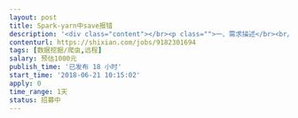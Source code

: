```yaml
---                
layout: post       
title: Spark-yarn中save报错           
description: '<div class="content"></br><p class="">一、需求描述</br><br/>核心&amp;唯一需求：处理Spark on yarn（client）中saveAsHadoopDataset时报错</br><br/>系统环境：linux、hadoop2.6.0、spark1.6.1,5台集群</br><br/>目前状况：</br><br/>1：经将代码进行逐行注释测试，可以明确就是saveAsHadoopDataset时报错</br><br/>2：通过测试spark的自带示例，均可正常运行，可以推断基础环境正常</br><br/>3：参与运算及需要保存的数据量均在300M~600M之间</br><br/>二、相关关键信息</br><br/>1：代码（通过命令行调用）</br><br/>			// 从HDFS中读取数据</br><br/>			JavaPairRDD myResultRDDFinal = getPairRDDAgainstHDFS(ctx,strSourceHDFS);</br><br/></br><br/>			JavaPairRDD myReplacedRDD = myResultRDDFinal.flatMapToPair(new getFiltedRowkeyValueSetHDFS(allStartStopPairs1, lstCombinDimenMap));</br><br/>			JavaPairRDD newPureJavaPairRDD =  myReplacedRDD.filter(new getPureTuple());</br><br/>			// 进行RDD分组转换</br><br/>			JavaPairRDD&gt; myGroupedRDD = newPureJavaPairRDD.groupByKey();</br><br/>//			myGroupedRDD.</br><br/>			myGroupedRDD.persist(StorageLevel.MEMORY_ONLY_SER());</br><br/>			System.out.println("---------myGroupedRDD is persisted--------------------------------");</br><br/>			if(hdfsOrNot){ //存入HDFS</br><br/>				// 对分组后RDD求和yunsuan</br><br/>				JavaPairRDD allTuple2 = myGroupedRDD.mapToPair(new getNewTupleHDFS());</br><br/>				// 删除原有HDFS文件[WD]</br><br/>				rmDirRecursive(strWdHDFS);</br><br/>				// 将计算结果存入HDFS文件【以原有HDFS文件名称进行命名】</br><br/>				allTuple2.saveAsNewAPIHadoopFile(strWdHDFS,</br><br/>			    	Text.class, </br><br/>			    	Text.class, </br><br/>			    	TextOutputFormat.class,</br><br/>			    	getHadoopConf()</br><br/>			    );</br><br/></br><br/>			}else{//存入HBASE</br><br/>				JavaPairRDD allNewPut = myGroupedRDD.mapToPair(new getNewPut1(new Tuple2(strSrcHbaseColumnFamilyName,strSrcHbaseColumnName)));</br><br/>				allNewPut.persist(StorageLevel.MEMORY_ONLY_SER());</br><br/>				System.out.println("---------allNewPut is persisted--------------------------------");</br><br/>				JobConf jobStoreConfig  = new JobConf(conf, HbaseDimensionCalculate.class);</br><br/>				jobStoreConfig.setOutputFormat(TableOutputFormat.class);</br><br/>				jobStoreConfig.set(TableOutputFormat.OUTPUT_TABLE, strSrcHbaseTableName);</br><br/></br><br/>				allNewPut.saveAsHadoopDataset(jobStoreConfig);</br><br/>			}</br><br/>2：关键错误信息</br><br/>Container exited with a non-zero exit code 2</p></br><p class="">18/06/20 18:21:27 WARN YarnSchedulerBackend$YarnSchedulerEndpoint: Container marked as failed: container_1529060301846_0003_01_000006 on host: bigdata01. Exit status: 2. Diagnostics: Exception from container-launch.</br><br/>Container id: container_1529060301846_0003_01_000006</br><br/>Exit code: 2</br><br/>Stack trace: ExitCodeException exitCode=2: </br><br/>        at org.apache.hadoop.util.Shell.runCommand(Shell.java:538)</br><br/>        at org.apache.hadoop.util.Shell.run(Shell.java:455)</br><br/>        at org.apache.hadoop.util.Shell$ShellCommandExecutor.execute(Shell.java:715)</br><br/>        at org.apache.hadoop.yarn.server.nodemanager.DefaultContainerExecutor.launchContainer(DefaultContainerExecutor.java:211)</br><br/>        at org.apache.hadoop.yarn.server.nodemanager.containermanager.launcher.ContainerLaunch.call(ContainerLaunch.java:302)</br><br/>        at org.apache.hadoop.yarn.server.nodemanager.containermanager.launcher.ContainerLaunch.call(ContainerLaunch.java:82)</br><br/>        at java.util.concurrent.FutureTask.run(FutureTask.java:266)</br><br/>        at java.util.concurrent.ThreadPoolExecutor.runWorker(ThreadPoolExecutor.java:1142)</br><br/>        at java.util.concurrent.ThreadPoolExecutor$Worker.run(ThreadPoolExecutor.java:617)</br><br/>        at java.lang.Thread.run(Thread.java:745)</p></br><p class="">Container exited with a non-zero exit code 2</p></br><p class="">18/06/20 18:21:27 INFO YarnClientSchedulerBackend: Asked to remove non-existent executor 5</br><br/>18/06/20 18:21:27 INFO TaskSetManager: Starting task 0.1 in stage 1.3 (TID 11, bigdata01, partition 0,NODE_LOCAL, 2229 bytes)</br><br/>18/06/20 18:21:27 INFO BlockManagerInfo: Added broadcast_8_piece0 in memory on bigdata01:56463 (size: 42.2 KB, free: 5.2 GB)</br><br/>18/06/20 18:21:27 INFO MapOutputTrackerMasterEndpoint: Asked to send map output locations for shuffle 0 to bigdata01:57735</br><br/>18/06/20 18:21:27 INFO MapOutputTrackerMaster: Size of output statuses for shuffle 0 is 84 bytes</br><br/>18/06/20 18:21:27 WARN TaskSetManager: Lost task 0.1 in stage 1.3 (TID 11, bigdata01): FetchFailed(null, shuffleId=0, mapId=-1, reduceId=0, message=</br><br/>org.apache.spark.shuffle.MetadataFetchFailedException: Missing an output location for shuffle 0</br><br/>        at org.apache.spark.MapOutputTracker$$anonfun$org$apache$spark$MapOutputTracker$$convertMapStatuses$2.apply(MapOutputTracker.scala:542)</br><br/>        at org.apache.spark.MapOutputTracker$$anonfun$org$apache$spark$MapOutputTracker$$convertMapStatuses$2.apply(MapOutputTracker.scala:538)</br><br/>        at scala.collection.TraversableLike$WithFilter$$anonfun$foreach$1.apply(TraversableLike.scala:772)</br><br/>        at scala.collection.IndexedSeqOptimized$class.foreach(IndexedSeqOptimized.scala:33)</br><br/>        at scala.collection.mutable.ArrayOps$ofRef.foreach(ArrayOps.scala:108)</br><br/>        at scala.collection.TraversableLike$WithFilter.foreach(TraversableLike.scala:771)</br><br/>        at org.apache.spark.MapOutputTracker$.org$apache$spark$MapOutputTracker$$convertMapStatuses(MapOutputTracker.scala:538)</br><br/>        at org.apache.spark.MapOutputTracker.getMapSizesByExecutorId(MapOutputTracker.scala:155)</br><br/>        at org.apache.spark.shuffle.BlockStoreShuffleReader.read(BlockStoreShuffleReader.scala:47)</br><br/>        at org.apache.spark.rdd.ShuffledRDD.compute(ShuffledRDD.scala:98)</br><br/>        at org.apache.spark.rdd.RDD.computeOrReadCheckpoint(RDD.scala:306)</br><br/>        at org.apache.spark.rdd.RDD.iterator(RDD.scala:270)</br><br/>        at org.apache.spark.rdd.MapPartitionsRDD.compute(MapPartitionsRDD.scala:38)</br><br/>        at org.apache.spark.rdd.RDD.computeOrReadCheckpoint(RDD.scala:306)</br><br/>        at org.apache.spark.CacheManager.getOrCompute(CacheManager.scala:69)</br><br/>        at org.apache.spark.rdd.RDD.iterator(RDD.scala:268)</br><br/>        at org.apache.spark.rdd.MapPartitionsRDD.compute(MapPartitionsRDD.scala:38)</br><br/>        at org.apache.spark.rdd.RDD.computeOrReadCheckpoint(RDD.scala:306)</br><br/>        at org.apache.spark.CacheManager.getOrCompute(CacheManager.scala:69)</br><br/>        at org.apache.spark.rdd.RDD.iterator(RDD.scala:268)</br><br/>        at org.apache.spark.scheduler.ResultTask.runTask(ResultTask.scala:66)</br><br/>        at org.apache.spark.scheduler.Task.run(Task.scala:89)</br><br/>        at org.apache.spark.executor.Executor$TaskRunner.run(Executor.scala:214)</br><br/>        at java.util.concurrent.ThreadPoolExecutor.runWorker(ThreadPoolExecutor.java:1142)</br><br/>        at java.util.concurrent.ThreadPoolExecutor$Worker.run(ThreadPoolExecutor.java:617)</br><br/>        at java.lang.Thread.run(Thread.java:745)</p></br><p class="">)</br><br/>18/06/20 18:21:27 INFO DAGScheduler: Marking ResultStage 1 (saveAsHadoopDataset at HbaseDimensionCalculate.java:742) as failed due to a fetch failure from ShuffleMapStage 0 (filter at HbaseDimensionCalculate.java:715)</br><br/>18/06/20 18:21:27 INFO YarnScheduler: Removed TaskSet 1.3, whose tasks have all completed, from pool </br><br/>18/06/20 18:21:27 INFO DAGScheduler: ResultStage 1 (saveAsHadoopDataset at HbaseDimensionCalculate.java:742) failed in 3.856 s</br><br/>18/06/20 18:21:27 INFO DAGScheduler: Job 0 failed: saveAsHadoopDataset at HbaseDimensionCalculate.java:742, took 33.365694 s</br><br/>------------------llch Spark Exception in HbaseDimensionCalculate function:  Job aborted due to stage failure: ResultStage 1 (saveAsHadoopDataset at HbaseDimensionCalculate.java:742) has failed the maximum allowable number of times: 4. Most recent failure reason: org.apache.spark.shuffle.MetadataFetchFailedException: Missing an output location for shuffle 0</br><br/>        at org.apache.spark.MapOutputTracker$$anonfun$org$apache$spark$MapOutputTracker$$convertMapStatuses$2.apply(MapOutputTracker.scala:542)</br><br/>        at org.apache.spark.MapOutputTracker$$anonfun$org$apache$spark$MapOutputTracker$$convertMapStatuses$2.apply(MapOutputTracker.scala:538)</br><br/>        at scala.collection.TraversableLike$WithFilter$$anonfun$foreach$1.apply(TraversableLike.scala:772)</br><br/>        at scala.collection.IndexedSeqOptimized$class.foreach(IndexedSeqOptimized.scala:33)</br><br/>        at scala.collection.mutable.ArrayOps$ofRef.foreach(ArrayOps.scala:108)</br><br/>        at scala.collection.TraversableLike$WithFilter.foreach(TraversableLike.scala:771)</br><br/>        at org.apache.spark.MapOutputTracker$.org$apache$spark$MapOutputTracker$$convertMapStatuses(MapOutputTracker.scala:538)</br><br/>        at org.apache.spark.MapOutputTracker.getMapSizesByExecutorId(MapOutputTracker.scala:155)</br><br/>        at org.apache.spark.shuffle.BlockStoreShuffleReader.read(BlockStoreShuffleReader.scala:47)</br><br/>        at org.apache.spark.rdd.ShuffledRDD.compute(ShuffledRDD.scala:98)</br><br/>        at org.apache.spark.rdd.RDD.computeOrReadCheckpoint(RDD.scala:306)</br><br/>        at org.apache.spark.rdd.RDD.iterator(RDD.scala:270)</br><br/>        at org.apache.spark.rdd.MapPartitionsRDD.compute(MapPartitionsRDD.scala:38)</br><br/>        at org.apache.spark.rdd.RDD.computeOrReadCheckpoint(RDD.scala:306)</br><br/>        at org.apache.spark.CacheManager.getOrCompute(CacheManager.scala:69)</br><br/>        at org.apache.spark.rdd.RDD.iterator(RDD.scala:268)</br><br/>        at org.apache.spark.rdd.MapPartitionsRDD.compute(MapPartitionsRDD.scala:38)</br><br/>        at org.apache.spark.rdd.RDD.computeOrReadCheckpoint(RDD.scala:306)</br><br/>        at org.apache.spark.CacheManager.getOrCompute(CacheManager.scala:69)</br><br/>        at org.apache.spark.rdd.RDD.iterator(RDD.scala:268)</br><br/>        at org.apache.spark.scheduler.ResultTask.runTask(ResultTask.scala:66)</br><br/>        at org.apache.spark.scheduler.Task.run(Task.scala:89)</br><br/>        at org.apache.spark.executor.Executor$TaskRunner.run(Executor.scala:214)</br><br/>        at java.util.concurrent.ThreadPoolExecutor.runWorker(ThreadPoolExecutor.java:1142)</br><br/>        at java.util.concurrent.ThreadPoolExecutor$Worker.run(ThreadPoolExecutor.java:617)</br><br/>        at java.lang.Thread.run(Thread.java:745)</br><br/>3：spark配置信息</br><br/>spark.yarn.jar      hdfs:///myJar/spark-assembly-1.6.1-hadoop2.6.0.jar</br><br/>spark.driver.extraJavaOptions -XX:PermSize=128M -XX:MaxPermSize=256M </br><br/>spark.executor.extraJavaOptions  -XX:+PrintGCDetails -Dkey=value -Dnumbers="one two three"</br><br/>spark.driver.memory 3g</br><br/># spark.executor.memory 4g</br><br/>spark.driver.maxResultSize 3g</br><br/>spark.executorEnv.R_HOME  /home/local/bigdata/R-3.0.1/lib64/R</br><br/>spark.yarn.queue default</br><br/>spark.yarn.am.memory  1g</br><br/>spark.yarn.am.cores  1</br><br/>spark.executor.instances 3</br><br/>spark.executor.memory 8g</br><br/>spark.yarn.appMasterEnv.R_HOME  /home/local/bigdata/R-3.0.1/lib64/R</br><br/>spark.executorEnv.R_HOME  /home/local/bigdata/R-3.0.1/lib64/R</p></br><p class="">spark.default.parallelism 1</p></br><p class=""># spark.yarn.jar hdfs:/myJar/spark-assembly-1.6.1-hadoop2.6.0.jar</p></br><p class="">###0216</br><br/>spark.shuffle.file.buffer  64k</br><br/>spark.reducer.maxSizeInFlight  96m</br><br/>spark.shuffle.io.maxRetries  200</br><br/>spark.shuffle.io.retryWait  60s</br><br/>spark.shuffle.memoryFraction  0.5</br><br/>spark.shuffle.manager  sort</br><br/>spark.shuffle.consolidateFiles  true</br><br/>spark.shuffle.sort.bypassMergeThreshold  40		</br><br/>spark.shuffle.io.numConnectionsPerPeer  4</p></br><p class="">spark.network.timeout  1200s</br><br/>spark.rpc.lookupTimeout 1200s </br><br/>spark.shuffle.io.connectionTimeout 1200s</p></br><p class="">spark.task.maxFailures    		 10   </br><br/>#spark.task.cpus             	 2</br><br/>spark.task.cpus             	 1</br><br/>spark.speculation          		 true</br><br/>spark.blacklist.enabled    		 true</br><br/>spark.blacklist.task.maxTaskAttemptsPerExecutor 1</br><br/>spark.blacklist.task.maxTaskAttemptsPerNode   2</br><br/>spark.blacklist.stage.maxFailedTasksPerExecutor 2</br><br/>spark.blacklist.stage.maxFailedExecutorsPerNode 2</br><br/>spark.memory.useLegacyMode false</br><br/>spark.storage.memoryFraction   0.5</br><br/>spark.yarn.executor.memoryOverhead 1024</br><br/>三、人才要求</br><br/>2年以上hadoop 及spark架构设计开发实战经验</br><br/>四、其他补充说明</br><br/>1、不限坐班时间，如需要来现场，随时可接待</br><br/>2、因为是解决单个问题，所以只以结果作为付费依据</p></br></div>'     
contenturl: https://shixian.com/jobs/9182301694      
tags: [数据挖掘/爬虫,远程]            
salary: 预估1000元          
publish_time: '已发布 18 小时'         
start_time: '2018-06-21 10:15:02'           
apply: 0                   
time_range: 1天              
status: 招募中                  
---                 
```

